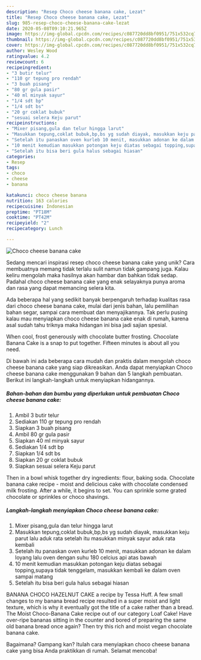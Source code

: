 ```yaml
---
description: "Resep Choco cheese banana cake, Lezat"
title: "Resep Choco cheese banana cake, Lezat"
slug: 985-resep-choco-cheese-banana-cake-lezat
date: 2020-05-08T09:10:21.965Z
image: https://img-global.cpcdn.com/recipes/c087720dd8bf0951/751x532cq70/choco-cheese-banana-cake-foto-resep-utama.jpg
thumbnail: https://img-global.cpcdn.com/recipes/c087720dd8bf0951/751x532cq70/choco-cheese-banana-cake-foto-resep-utama.jpg
cover: https://img-global.cpcdn.com/recipes/c087720dd8bf0951/751x532cq70/choco-cheese-banana-cake-foto-resep-utama.jpg
author: Wesley Wood
ratingvalue: 4.2
reviewcount: 6
recipeingredient:
- "3 butir telur"
- "110 gr tepung pro rendah"
- "3 buah pisang"
- "80 gr gula pasir"
- "40 ml minyak sayur"
- "1/4 sdt bp"
- "1/4 sdt bs"
- "20 gr coklat bubuk"
- "sesuai selera Keju parut"
recipeinstructions:
- "Mixer pisang,gula dan telur hingga larut"
- "Masukkan tepung,coklat bubuk,bp,bs yg sudah diayak, masukkan keju parut lalu aduk rata setelah itu masukkan minyak sayur aduk rata kembali"
- "Setelah itu panaskan oven kurleb 10 menit, masukkan adonan ke dalam loyang lalu oven dengan suhu 180 celcius api atas bawah"
- "10 menit kemudian masukkan potongan keju diatas sebagai topping,supaya tidak tenggelam, masukkan kembali ke dalam oven sampai matang"
- "Setelah itu bisa beri gula halus sebagai hiasan"
categories:
- Resep
tags:
- choco
- cheese
- banana

katakunci: choco cheese banana 
nutrition: 163 calories
recipecuisine: Indonesian
preptime: "PT18M"
cooktime: "PT42M"
recipeyield: "2"
recipecategory: Lunch

---
```



![Choco cheese banana cake](https://img-global.cpcdn.com/recipes/c087720dd8bf0951/751x532cq70/choco-cheese-banana-cake-foto-resep-utama.jpg)

Sedang mencari inspirasi resep choco cheese banana cake yang unik? Cara membuatnya memang tidak terlalu sulit namun tidak gampang juga. Kalau keliru mengolah maka hasilnya akan hambar dan bahkan tidak sedap. Padahal choco cheese banana cake yang enak selayaknya punya aroma dan rasa yang dapat memancing selera kita.

Ada beberapa hal yang sedikit banyak berpengaruh terhadap kualitas rasa dari choco cheese banana cake, mulai dari jenis bahan, lalu pemilihan bahan segar, sampai cara membuat dan menyajikannya. Tak perlu pusing kalau mau menyiapkan choco cheese banana cake enak di rumah, karena asal sudah tahu triknya maka hidangan ini bisa jadi sajian spesial.

When cool, frost generously with chocolate butter frosting. Chocolate Banana Cake is a snap to put together. Fifteen minutes is about all you need.


Di bawah ini ada beberapa cara mudah dan praktis dalam mengolah choco cheese banana cake yang siap dikreasikan. Anda dapat menyiapkan Choco cheese banana cake menggunakan 9 bahan dan 5 langkah pembuatan. Berikut ini langkah-langkah untuk menyiapkan hidangannya.

<!--inarticleads1-->

##### Bahan-bahan dan bumbu yang diperlukan untuk pembuatan Choco cheese banana cake:

1. Ambil 3 butir telur
1. Sediakan 110 gr tepung pro rendah
1. Siapkan 3 buah pisang
1. Ambil 80 gr gula pasir
1. Siapkan 40 ml minyak sayur
1. Sediakan 1/4 sdt bp
1. Siapkan 1/4 sdt bs
1. Siapkan 20 gr coklat bubuk
1. Siapkan sesuai selera Keju parut


Then in a bowl whisk together dry ingredients: flour, baking soda. Chocolate banana cake recipe - moist and delicious cake with chocolate condensed milk frosting. After a while, it begins to set. You can sprinkle some grated chocolate or sprinkles or choco shavings. 

<!--inarticleads2-->

##### Langkah-langkah menyiapkan Choco cheese banana cake:

1. Mixer pisang,gula dan telur hingga larut
1. Masukkan tepung,coklat bubuk,bp,bs yg sudah diayak, masukkan keju parut lalu aduk rata setelah itu masukkan minyak sayur aduk rata kembali
1. Setelah itu panaskan oven kurleb 10 menit, masukkan adonan ke dalam loyang lalu oven dengan suhu 180 celcius api atas bawah
1. 10 menit kemudian masukkan potongan keju diatas sebagai topping,supaya tidak tenggelam, masukkan kembali ke dalam oven sampai matang
1. Setelah itu bisa beri gula halus sebagai hiasan


BANANA CHOCO HAZELNUT CAKE a recipe by Tessa Huff. A few small changes to my banana bread recipe resulted in a super moist and light texture, which is why it eventually got the title of a cake rather than a bread. The Moist Choco-Banana Cake recipe out of our category Loaf Cake! Have over-ripe bananas sitting in the counter and bored of preparing the same old banana bread once again? Then try this rich and moist vegan chocolate banana cake. 

Bagaimana? Gampang kan? Itulah cara menyiapkan choco cheese banana cake yang bisa Anda praktikkan di rumah. Selamat mencoba!

